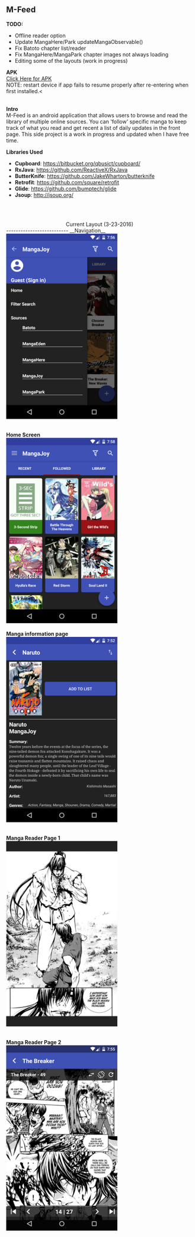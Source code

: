 ## M-Feed

__TODO:__
* Offline reader option
* Update MangaHere/Park updateMangaObservable()
* Fix Batoto chapter list/reader
* Fix MangaHere/MangaPark chapter images not always loading
* Editing some of the layouts (work in progress)

__APK__<br>
<a href="https://raw.githubusercontent.com/amgregoi/M-Feed/master/Artifacts/app-release.apk">Click Here for APK</a> <br>
NOTE: restart device if app fails to resume properly after re-entering when first installed.<<br><br>

__Intro__<br>
M-Feed is an android application that allows users to browse and read the library of multiple online sources.  You can 'follow' specific manga to keep track of what you read and get recent a list of daily updates in the front page. This side project is a work in progress and updated when I have free time.

__Libraries Used__
- **Cupboard**: https://bitbucket.org/qbusict/cupboard/
- **RxJava**: https://github.com/ReactiveX/RxJava
- **ButterKnife**: https://github.com/JakeWharton/butterknife
- **Retrofit**: https://github.com/square/retrofit
- **Glide**: https://github.com/bumptech/glide
- **Jsoup**: http://jsoup.org/

<br><br>
<center>Current Layout (3-23-2016)</center>
--------------------------
__Navigation__
<br>
<img src="https://raw.githubusercontent.com/amgregoi/M-Feed/master/Sources/Android/images/Nav.png" height="500">
<br><br>

__Home Screen__
<br>
<img src="https://raw.githubusercontent.com/amgregoi/M-Feed/master/Sources/Android/images/Home.png" height="500">
<br><br>
__Manga information page__
<br>
<img src="https://raw.githubusercontent.com/amgregoi/M-Feed/master/Sources/Android/images/manga.png" height="500"><br><br>

__Manga Reader Page 1__
<br>
<img src="https://raw.githubusercontent.com/amgregoi/M-Feed/master/Sources/Android/images/reader_1.png" height="500"><br><br>

__Manga Reader Page 2__
<br>
<img src="https://raw.githubusercontent.com/amgregoi/M-Feed/master/Sources/Android/images/reader_2.png" height="500"><br><br>
